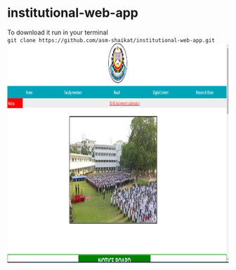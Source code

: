 # institutional-web-app
To download it run in your terminal </br>
``git clone https://github.com/asm-shaikat/institutional-web-app.git``</br>
<img src="https://github.com/asm-shaikat/institutional-web-app/blob/master/Project-ScreenShots/School-Web-Application.png" align="left" height="500" width="800" >
